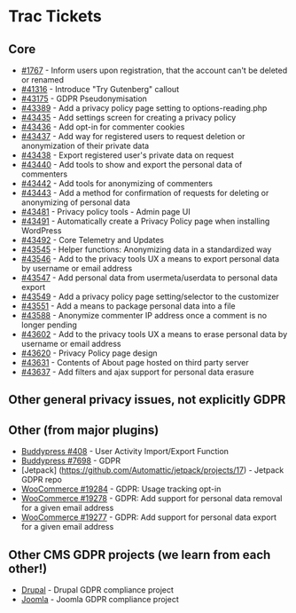 # Trac Tickets

## Core
* [#1767](https://meta.trac.wordpress.org/ticket/1767) - Inform users upon registration, that the account can't be deleted or renamed
* [#41316](https://core.trac.wordpress.org/ticket/41316) - Introduce "Try Gutenberg" callout
* [#43175](https://core.trac.wordpress.org/ticket/43175) - GDPR Pseudonymisation
* [#43389](https://core.trac.wordpress.org/ticket/43389) - Add a privacy policy page setting to options-reading.php
* [#43435](https://core.trac.wordpress.org/ticket/43435) - Add settings screen for creating a privacy policy
* [#43436](https://core.trac.wordpress.org/ticket/43436) - Add opt-in for commenter cookies
* [#43437](https://core.trac.wordpress.org/ticket/43437) - Add way for registered users to request deletion or anonymization of their private data
* [#43438](https://core.trac.wordpress.org/ticket/43438) - Export registered user's private data on request
* [#43440](https://core.trac.wordpress.org/ticket/43440) - Add tools to show and export the personal data of commenters
* [#43442](https://core.trac.wordpress.org/ticket/43442) - Add tools for anonymizing of commenters
* [#43443](https://core.trac.wordpress.org/ticket/43443) - Add a method for confirmation of requests for deleting or anonymizing of personal data
* [#43481](https://core.trac.wordpress.org/ticket/43481) - Privacy policy tools - Admin page UI
* [#43491](https://core.trac.wordpress.org/ticket/43491) - Automatically create a Privacy Policy page when installing WordPress
* [#43492](https://core.trac.wordpress.org/ticket/43492) - Core Telemetry and Updates
* [#43545](https://core.trac.wordpress.org/ticket/43545) - Helper functions: Anonymizing data in a standardized way
* [#43546](https://core.trac.wordpress.org/ticket/43546) - Add to the privacy tools UX a means to export personal data by username or email address
* [#43547](https://core.trac.wordpress.org/ticket/43547) - Add personal data from usermeta/userdata to personal data export
* [#43549](https://core.trac.wordpress.org/ticket/43549) - Add a privacy policy page setting/selector to the customizer
* [#43551](https://core.trac.wordpress.org/ticket/43551) - Add a means to package personal data into a file
* [#43588](https://core.trac.wordpress.org/ticket/43588) - Anonymize commenter IP address once a comment is no longer pending
* [#43602](https://core.trac.wordpress.org/ticket/43602) - Add to the privacy tools UX a means to erase personal data by username or email address
* [#43620](https://core.trac.wordpress.org/ticket/43620) - Privacy Policy page design
* [#43631](https://core.trac.wordpress.org/ticket/43631) - Contents of About page hosted on third party server
* [#43637](https://core.trac.wordpress.org/ticket/43637) - Add filters and ajax support for personal data erasure

## Other general privacy issues, not explicitly GDPR

## Other (from major plugins)
* [Buddypress #408](https://buddypress.trac.wordpress.org/ticket/408) - User Activity Import/Export Function
* [Buddypress #7698](https://buddypress.trac.wordpress.org/ticket/7698) - GDPR
* [Jetpack] (https://github.com/Automattic/jetpack/projects/17) - Jetpack GDPR repo
* [WooCommerce #19284](https://github.com/woocommerce/woocommerce/issues/19284) - GDPR: Usage tracking opt-in
* [WooCommerce #19278](https://github.com/woocommerce/woocommerce/issues/19278) - GDPR: Add support for personal data removal for a given email address
* [WooCommerce #19277](https://github.com/woocommerce/woocommerce/issues/19277) - GDPR: Add support for personal data export for a given email address

## Other CMS GDPR projects (we learn from each other!)
* [Drupal](https://www.drupal.org/project/issues/search?issue_tags=GDPR) - Drupal GDPR compliance project
* [Joomla](https://volunteers.joomla.org/teams/compliance-team) - Joomla GDPR compliance project

